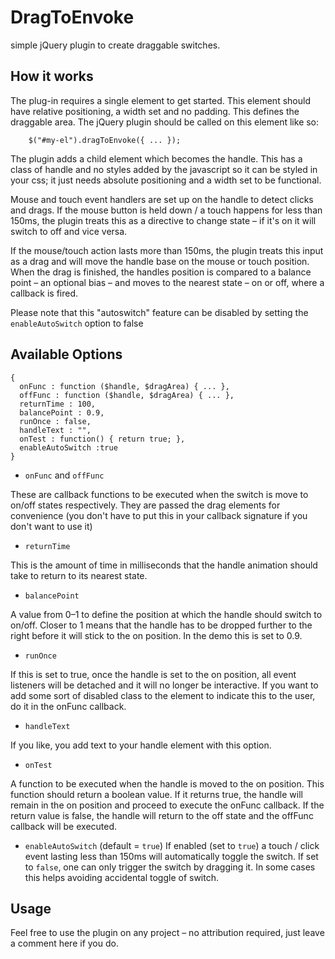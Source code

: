 # DragToEnvoke #
simple jQuery plugin to create draggable switches.

## How it works ##

The plug-in requires a single element to get started. This element should have relative positioning, a width set and no padding. This defines the draggable area.
The jQuery plugin should be called on this element like so:

		$("#my-el").dragToEnvoke({ ... });

The plugin adds a child element which becomes the handle. This has a class of handle and no styles added by the javascript so it can be styled in your css; it just needs absolute positioning and a width set to be functional.

Mouse and touch event handlers are set up on the handle to detect clicks and drags. If the mouse button is held down / a touch happens for less than 150ms, the plugin treats this as a directive to change state – if it's on it will switch to off and vice versa.

If the mouse/touch action lasts more than 150ms, the plugin treats this input as a drag and will move the handle base on the mouse or touch position. When the drag is finished, the handles position is compared to a balance point – an optional bias – and moves to the nearest state – on or off, where a callback is fired.

Please note that this "autoswitch" feature can be disabled by setting the `enableAutoSwitch` option to false

## Available Options ##

    {
      onFunc : function ($handle, $dragArea) { ... },
      offFunc : function ($handle, $dragArea) { ... },
      returnTime : 100,
      balancePoint : 0.9,
      runOnce : false,
      handleText : "",
      onTest : function() { return true; },
      enableAutoSwitch :true
    }

* `onFunc` and `offFunc`

These are callback functions to be executed when the switch is move to on/off states respectively. They are passed the drag elements for convenience (you don't have to put this in your callback signature if you don't want to use it)

* `returnTime`

This is the amount of time in milliseconds that the handle animation should take to return to its nearest state.

* `balancePoint`

A value from 0–1 to define the position at which the handle should switch to on/off. Closer to 1 means that the handle has to be dropped further to the right before it will stick to the on position. In the demo this is set to 0.9.

* `runOnce`

If this is set to true, once the handle is set to the on position, all event listeners will be detached and it will no longer be interactive. If you want to add some sort of disabled class to the element to indicate this to the user, do it in the onFunc callback.

* `handleText`

If you like, you add text to your handle element with this option.

* `onTest`

A function to be executed when the handle is moved to the on position. This function should return a boolean value. If it returns true, the handle will remain in the on position and proceed to execute the onFunc callback. If the return value is false, the handle will return to the off state and the offFunc callback will be executed.

* `enableAutoSwitch` (default = `true`)
If enabled (set to `true`) a touch / click event lasting less than 150ms will automatically toggle the switch. If set to `false`, one can only trigger the switch by dragging it. In some cases this helps avoiding accidental toggle of switch.

## Usage ##
Feel free to use the plugin on any project – no attribution required, just leave a comment here if you do.

